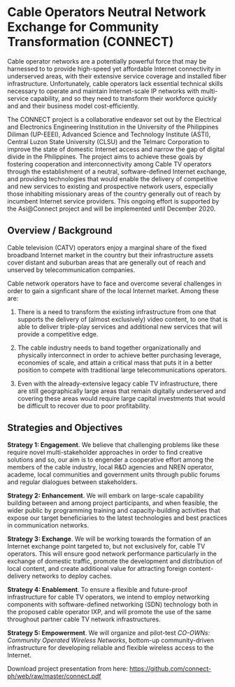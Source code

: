 # Cable Operators Neutral Network Exchange for Community Transformation (CONNECT) 

Cable operator networks are a potentially powerful force that may be harnessed to to provide
high-speed yet affordable Internet connectivity in underserved areas, with their extensive service coverage and installed fiber infrastructure. Unfortunately, cable operators lack essential technical skills necessary to operate and maintain Internet-scale IP networks with multi-service capability, and so they need to transform their workforce quickly and and their business model cost-efficiently. 

The CONNECT project is a collaborative endeavor set out by the Electrical and Electronics Engineering
Institution in the University of the Philippines Diliman (UP-EEEI), Advanced Science and Technology Institute
(ASTI), Central Luzon State University (CLSU) and the Telmarc Corporation to improve the state of domestic
Internet access and narrow the gap of digital divide in the Philippines. The project aims to achieve these goals
by fostering cooperation and interconnectivity among Cable TV operators through the establishment of a
neutral, software-defined Internet exchange, and providing technologies that would enable the delivery of
competitive and new services to existing and prospective network users, especially those inhabiting missionary
areas of the country generally out of reach by incumbent Internet service providers. This ongoing effort is
supported by the Asi@Connect project and will be implemented until December 2020.

## Overview / Background

Cable television (CATV) operators enjoy a marginal share of the fixed broadband
Internet market in the country but their infrastructure assets cover distant and suburban areas that are generally out of reach and unserved by telecommunication companies.  

Cable network operators have to face and overcome several challenges in order to gain a signficant share of the local Internet market. Among these are:

1. There is a need to transform the existing infrastructure from one that supports the
delivery of (almost exclusively) video content, to one that is able to deliver triple-play
services and additional new services that will provide a competitive edge.

2. The cable industry needs to band together organizationally and physically interconnect
in order to achieve better purchasing leverage, economies of scale, and attain a critical
mass that puts it in a better position to compete with traditional large
telecommunications operators. 

3. Even with the already-extensive legacy cable TV infrastructure, there are still
geographically large areas that remain digitally underserved and covering these areas
would require large capital investments that would be difficult to recover due to poor
profitability. 

## Strategies and Objectives 

**Strategy 1: Engagement**. We believe that challenging problems like these require novel
multi-stakeholder approaches in order to find creative solutions and so, our aim is to engender a cooperative effort among the members of the cable industry, local R&D agencies and NREN operator, academe, local communities and government units through public forums and regular dialogues between stakeholders. 

**Strategy 2: Enhancement**. We will embark on large-scale capability building between
and among project participants, and when feasible, the wider public by programming training and capacity-building activities that expose our target beneficiaries to the latest technologies and best practices in communication networks. 

**Strategy 3: Exchange**. We will be working towards the formation of an 
Internet exchange point targeted to, but not exclusively for, cable TV operators. This will ensure
good network performance particularly in the exchange of domestic traffic,
promote the development and distribution of local content, and create additional value for attracting foreign content-delivery networks to deploy caches. 

**Strategy 4: Enablement**. To ensure a flexible and future-proof infrastructure for cable TV
operators, we intend to employ networking components with software-defined networking (SDN) technology both in the
proposed cable operator IXP, and will promote the use of the same throughout partner cable TV
network infrastructures. 

**Strategy 5: Empowerment**. We will organize and pilot-test _CO-OWNs: Community Operated Wireless
Networks_, bottom-up community-driven infrastructure for developing reliable and flexible wireless access to the Internet. 

Download project presentation from here: <https://github.com/connect-ph/web/raw/master/connect.pdf>
